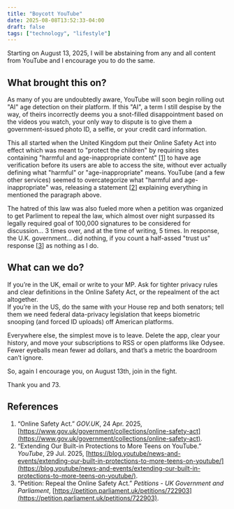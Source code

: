 ```yaml
---
title: "Boycott YouTube"
date: 2025-08-08T13:52:33-04:00
draft: false
tags: ["technology", "lifestyle"]
---
```


Starting on August 13, 2025, I will be abstaining from any and all content from YouTube and I encourage you to do the same.

## What brought this on?

As many of you are undoubtedly aware, YouTube will soon begin rolling out "AI" age detection on their platform. If this "AI", a term I still despise by the way, of theirs incorrectly deems you a snot-filled disappointment based on the videos you watch, your only way to dispute is to give them a government-issued photo ID, a selfie, or your credit card information.

This all started when the United Kingdom put their Online Safety Act into effect which was meant to "protect the children" by requiring sites containing "harmful and age-inappropriate content" [[1](https://www.gov.uk/government/collections/online-safety-act)] to have age verification before its users are able to access the site, without ever actually defining what "harmful" or "age-inappropriate" means. YouTube (and a few other services) seemed to overcategorize what "harmful and age-inappropriate" was, releasing a statement [[2](https://blog.youtube/news-and-events/extending-our-built-in-protections-to-more-teens-on-youtube/)] explaining everything in mentioned the paragraph above.

The hatred of this law was also fueled more when a petition was organized to get Parliment to repeal the law, which almost over night surpassed its legally required goal of 100,000 signatures to be considered for discussion... 3 times over, and at the time of writing, 5 times. In response, the U.K. government... did nothing, if you count a half-assed "trust us" response [[3](https://petition.parliament.uk/petitions/722903)] as nothing as I do.

## What can we do?

If you’re in the UK, email or write to your MP. Ask for tighter privacy rules and clear definitions in the Online Safety Act, or the repealment of the act altogether.  
If you’re in the US, do the same with your House rep and both senators; tell them we need federal data-privacy legislation that keeps biometric snooping (and forced ID uploads) off American platforms.

Everywhere else, the simplest move is to leave. Delete the app, clear your history, and move your subscriptions to RSS or open platforms like Odysee. Fewer eyeballs mean fewer ad dollars, and that’s a metric the boardroom can’t ignore.

So, again I encourage you, on August 13th, join in the fight.

Thank you and 73.

## References

1. “Online Safety Act.” *GOV.UK*, 24 Apr. 2025, [https://www.gov.uk/government/collections/online-safety-act](https://www.gov.uk/government/collections/online-safety-act).
2. “Extending Our Built-in Protections to More Teens on YouTube.” *YouTube*, 29 Jul. 2025, [https://blog.youtube/news-and-events/extending-our-built-in-protections-to-more-teens-on-youtube/](https://blog.youtube/news-and-events/extending-our-built-in-protections-to-more-teens-on-youtube/).
3. “Petition: Repeal the Online Safety Act.” *Petitions - UK Government and Parliament*, [https://petition.parliament.uk/petitions/722903](https://petition.parliament.uk/petitions/722903).
